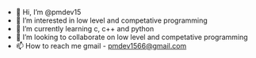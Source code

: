 - 👋 Hi, I’m @pmdev15
- 👀 I’m interested in low level and competative programming
- 🌱 I’m currently learning c, c++ and python
- 💞️ I’m looking to collaborate on low level and competative programming
- 📫 How to reach me gmail - pmdev1566@gmail.com

<!---
pmdev15/pmdev15 is a ✨ special ✨ repository because its `README.md` (this file) appears on your GitHub profile.
You can click the Preview link to take a look at your changes.
--->
